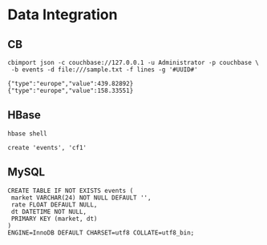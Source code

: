 # Data Integration

## CB
```
cbimport json -c couchbase://127.0.0.1 -u Administrator -p couchbase \
 -b events -d file:///sample.txt -f lines -g '#UUID#'
```

```
{"type":"europe","value":439.82892}
{"type":"europe","value":158.33551}
```

## HBase

```
hbase shell
```

```
create 'events', 'cf1'
```

## MySQL

```
CREATE TABLE IF NOT EXISTS events (
 market VARCHAR(24) NOT NULL DEFAULT '',
 rate FLOAT DEFAULT NULL,
 dt DATETIME NOT NULL,
 PRIMARY KEY (market, dt)
)
ENGINE=InnoDB DEFAULT CHARSET=utf8 COLLATE=utf8_bin;
```
